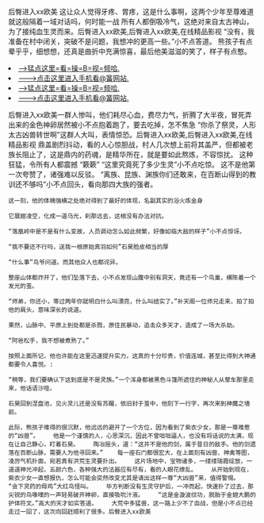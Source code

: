 后臀进入xx欧美    这让众人觉得牙疼、胃疼，这是什么事啊，这两个少年至尊难道就这般隔着一域对话吗，何时能一战    所有人都倒吸冷气，这绝对来自太古神山，为了接纯血生灵而来。后臀进入xx欧美,后臀进入xx欧美,在线精品影视    “没有，我准备在村中闭关，突破不是问题，我想冲的更高一些。”小不点答道。    熊孩子有点晕乎乎，细想想，还真是曲折中充满惊喜，最后他美滋滋的笑了，样子有点憨。

<li><a href="http://udbqpr058.cc103.xyz/#md_1026">-->猛点这里=看=操=B=视=频哈.</a></li>
<li><a href="http://udbqpr058.cc103.xyz/#md_1026">--->点击这里进入手机看@簧网站.</a></li>





<li><a href="http://udbqpr058.cc103.xyz/#md_1026">-->猛点这里=看=操=B=视=频哈.</a></li>
<li><a href="http://udbqpr058.cc103.xyz/#md_1026">--->点击这里进入手机看@簧网站.</a></li>



后臀进入xx欧美一群人惨叫，他们耗尽心血，费尽力气，折腾了大半夜，冒死弄出来的金色神卵居然被小不点抱着跑了，要去吃掉，怎不焦急    “你杀了祭灵，人形太古凶兽转世啊”这群人大叫，表情惊恐。后臀进入xx欧美,后臀进入xx欧美,在线精品影视    鼎盖剧烈抖动，看的人心惊胆战，村人几次想上前将其盖严，但都被老族长阻止了，这是鼎内的药魂，是精华所在，就是要如此熬炼，不容惊扰。
    这种狂猛，令所有人都震撼    “簌簌”    “这里究竟死了多少生灵”小不点吃惊。    这不是他第一次夸赞了，诸强难以反驳。    “离族、昆族、渊族你们还敢来，在百断山得到的教训还不够吗”小不点回头，看向那四大族的强者。

    这一刻，他的体魄强横之处绝对得到了最好的体现，名副其实的浴火炼金身

    它展翅凌空，化成一道乌光，刹那远去，这根没有办法对抗。

    “落凰岭中是不是有什么变故，人员调动怎么如此频繁，好像如临大敌的样子”小不点惊讶。

    “我不要还不行吗，送我一根原始真羽如何”石昊脸皮相当的厚

    “什么事”鸟爷问道。而其他众人也都诧异。

    整座山体都炸开了，他们坠落下去，小不点发现山腹中别有洞天，竟还有一个鸟巢，横陈着一个发光的茧。

    “师弟，你还小，等过两年你就明白什么叫漂亮，什么叫结实了。”补天阁一位师兄走来，拍了拍他的肩头，意味深长的说道。

    果然，山脉中、平原上到处都是杀戮，原住民暴动，追击众多天才，造成了一场大杀劫。

    “阿爸松手，我不想被煮熟了。”

    按照上面所记，他也许能在这里迅速提升实力，这真的十分珍贵，价值连城，甚至比得到大神通都要令人喜悦。:

    “稍等，我们要确认下这到底是不是灵族。”一个浑身都被黑色斗篷所遮住的神秘人从辇车那里走来，他话语沙哑。

    石昊回到涅盘池，见火灵儿还是没有苏醒，依旧封于茧中，他刻下一行字，再次来到神魔之墙前。

    此际，熊孩子难得的很沉默，他远远的避开了一个方位，因为看到了紫衣少女，那是一尊难惹的“凶兽”。    他是一个谨慎的人，心思深沉，因此不曾咄咄逼人，也没有将话说的太满，现在让自己静心，盯着石昊。    陶冶摇头，道：“这并不是他的剑，属于昔日的敌手。他的剑遗落在百断山脉，需要人为他寻回来。”    每一座石门都很宏大，在上面刻有凶兽、神禽等图，凌厉气机扑面，宛若真有洪荒生灵要扑出。    这片场地中，宝物诸多，一缕缕瑞霞绽放，一道道神光冲起，五颜六色，各种强大的法器应有尽有，看的人眼花缭乱。    从开始到现在，紫衣少女一直想报仇，怎么可能会突然改变尤其是请出这样一尊“大凶兽”来，值得警惕。    “会下灵药的母鸡”大红鸟怪叫。    毕方判断没有生灵守护后，一冲而起，快速扑了过去，那尖锐的鸟喙噗的一声轻易破开神卵，直接吸吮汁液。    “这是金漩波纹功，脱胎于金翅大鹏的护体符文。”高大的天才如实答道。    大荒中多猛兽，这一路上少不了血战，但是小不点已经走过一回了，这次向回赶顺利了很多。后臀进入xx欧美
